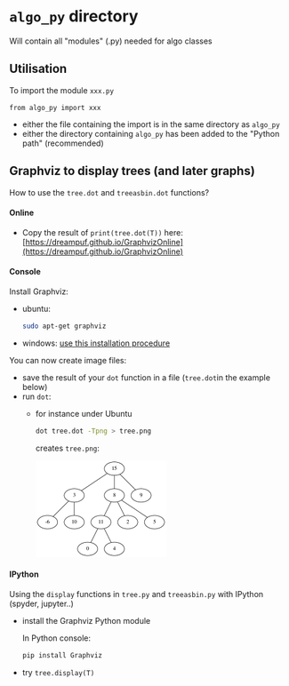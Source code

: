 # `algo_py` directory

Will contain all "modules" (.py) needed for algo classes

## Utilisation

To import the module `xxx.py`

    from algo_py import xxx


- either the file containing the import is in the same directory as `algo_py`
- either the directory containing `algo_py` has been added to the "Python path" (recommended)

## Graphviz to display trees (and later graphs)

How to use the `tree.dot` and `treeasbin.dot` functions?

#### Online

- Copy the result of `print(tree.dot(T))` here: [https://dreampuf.github.io/GraphvizOnline](https://dreampuf.github.io/GraphvizOnline)

#### Console
Install Graphviz:
- ubuntu:
	```bash
	sudo apt-get graphviz
	```
- windows: [use this installation procedure](https://forum.graphviz.org/t/new-simplified-installation-procedure-on-windows/224)

You can now create image files:
- save the result of your `dot` function in a file (`tree.dot`in the example below)
- run `dot`:
   - for instance under Ubuntu
        ```bash
        dot tree.dot -Tpng > tree.png
        ```
        creates `tree.png`: 
        
        ![`tree.png`](tree.png) 

#### IPython
Using the `display` functions in `tree.py` and `treeasbin.py` with IPython (spyder, jupyter..)
- install the Graphviz Python module

  In Python console:
	```Python
	pip install Graphviz
	```

- try `tree.display(T)` 
